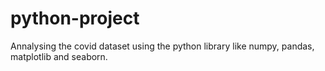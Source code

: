# python-project
Annalysing the covid dataset using the python  library like numpy, pandas, matplotlib and seaborn.
